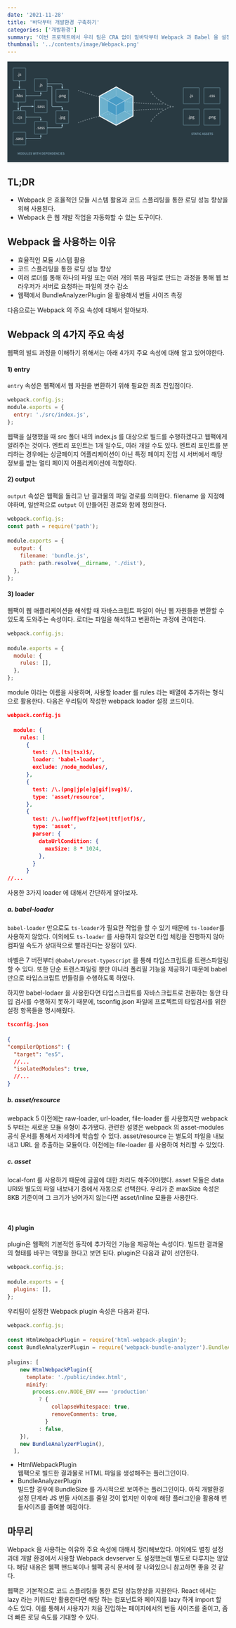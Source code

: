 ```yaml
---
date: '2021-11-28'
title: '바닥부터 개발환경 구축하기'
categories: ['개발환경']
summary: '이번 프로젝트에서 우리 팀은 CRA 없이 밑바닥부터 Webpack 과 Babel 을 설정하면서 프로젝트를 구성하였다. 스프린트 때부터 웹팩을 하나씩 설정하면서 프로젝트를 진행했었고, 현업에 갔을 때 웹팩 설정을 따로 할일은 없다고 이야기를 들었지만, 우리가 원하는 최적화를 진행하려면 우리가 설정한 결과를 이해할 필요가 있다고 판단했다.'
thumbnail: '../contents/image/Webpack.png'
---
```


<div align="center">
<img src="../contents/image/Webpack.png">
</div>

## TL;DR

- Webpack 은 효율적인 모듈 시스템 활용과 코드 스플리팅을 통한 로딩 성능 향상을 위해 사용된다.
- Webpack 은 웹 개발 작업을 자동화할 수 있는 도구이다.

## Webpack 을 사용하는 이유

- 효율적인 모듈 시스템 활용
- 코드 스플리팅을 통한 로딩 성능 향상
- 여러 로더를 통해 하나의 파일 또는 여러 개의 묶음 파일로 만드는 과정을 통해 웹 브라우저가 서버로 요청하는 파일의 갯수 감소
- 웹팩에서 BundleAnalyzerPlugin 을 활용해서 번들 사이즈 측정

다음으로는 Webpack 의 주요 속성에 대해서 알아보자.

## Webpack 의 4가지 주요 속성

웹팩의 빌드 과정을 이해하기 위해서는 아래 4가지 주요 속성에 대해 알고 있어야한다.

#### 1) entry

`entry` 속성은 웹팩에서 웹 자원을 변환하기 위해 필요한 최초 진입점이다.

```js
webpack.config.js;
module.exports = {
  entry: './src/index.js',
};
```

웹팩을 실행했을 때 src 폴더 내의 index.js 를 대상으로 빌드를 수행하겠다고 웹팩에게 알려주는 것이다. 엔트리 포인트는 1개 일수도, 여러 개일 수도 있다. 엔트리 포인트를 분리하는 경우에는 싱글페이지 어플리케이션이 아닌 특정 페이지 진입 시 서버에서 해당 정보를 받는 멀티 페이지 어플리케이션에 적합하다.

#### 2) output

`output` 속성은 웹팩을 돌리고 난 결과물의 파일 경로를 의미한다.
filename 을 지정해야하며, 일반적으로 `output` 이 만들어진 경로와 함께 정의한다.

```jsx
webpack.config.js;
const path = require('path');

module.exports = {
  output: {
    filename: 'bundle.js',
    path: path.resolve(__dirname, './dist'),
  },
};
```

#### 3) loader

웹팩이 웹 애플리케이션을 해석할 때 자바스크립트 파일이 아닌 웹 자원들을 변환할 수 있도록 도와주는 속성이다. 로더는 파일을 해석하고 변환하는 과정에 관여한다.

```js
webpack.config.js;

module.exports = {
  module: {
    rules: [],
  },
};
```

module 이라는 이름을 사용하며, 사용할 loader 를 rules 라는 배열에 추가하는 형식으로 활용한다.
다음은 우리팀이 작성한 webpack loader 설정 코드이다.

```json
webpack.config.js

  module: {
    rules: [
      {
        test: /\.(ts|tsx)$/,
        loader: 'babel-loader',
        exclude: /node_modules/,
      },
      {
        test: /\.(png|jp(e)g|gif|svg)$/,
        type: 'asset/resource',
      },
      {
        test: /\.(woff|woff2|eot|ttf|otf)$/,
        type: 'asset',
        parser: {
          dataUrlCondition: {
            maxSize: 8 * 1024,
          },
        }
      }
//...
```

사용한 3가지 loader 에 대해서 간단하게 알아보자.

##### a. babel-loader

`babel-loader` 만으로도 `ts-loader`가 필요한 작업을 할 수 있기 때문에 `ts-loader`를 사용하지 않았다. 이외에도 `ts-loader` 를 사용하지 않으면 타입 체킹을 진행하지 않아 컴파일 속도가 상대적으로 빨라진다는 장점이 있다.

바벨은 7 버전부터 `@babel/preset-typescript` 를 통해 타입스크립트를 트랜스파일링 할 수 있다.
또한 단순 트랜스파일링 뿐만 아니라 폴리필 기능을 제공하기 때문에 babel 만으로 타입스크립트 번들링을 수행하도록 하였다.

하지만 babel-lodaer 을 사용한다면 타입스크립트를 자바스크립트로 전환하는 동안 타입 검사를 수행하지 못하기 때문에, tsconfig.json 파일에 프로젝트의 타입검사를 위한 설정 항목들을 명시해줬다.
<br/>

```json
tsconfig.json

{
"compilerOptions": {
  "target": "es5",
  //...
  "isolatedModules": true,
  //...
}
```

##### b. asset/resource

webpack 5 이전에는 raw-loader, url-loader, file-loader 를 사용했지만 webpack 5 부터는 새로운 모듈 유형이
추가됐다. 관련한 설명은 webpack 의 asset-modules 공식 문서를 통해서 자세하게 학습할 수 있다. asset/resource 는 별도의 파일을 내보내고 URL 을 추출하는 모듈이다. 이전에는 file-loader 를 사용하여 처리할 수 있었다.

##### c. asset

local-font 를 사용하기 때문에 글꼴에 대한 처리도 해주어야했다.
asset 모듈은 data URI와 별도의 파일 내보내기 중에서 자동으로 선택한다.
우리가 준 maxSize 속성은 8KB 기준이며 그 크기가 넘어가지 않는다면 asset/inline 모듈을 사용한다.

<br>

#### 4) plugin

plugin은 웹팩의 기본적인 동작에 추가적인 기능을 제공하는 속성이다. 빌드한 결과물의 형태를 바꾸는 역할을 한다고 보면 된다.
plugin은 다음과 같이 선언한다.

```js
webpack.config.js;

module.exports = {
  plugins: [],
};
```

우리팀이 설정한 Webpack plugin 속성은 다음과 같다.

```js
webpack.config.js;

const HtmlWebpackPlugin = require('html-webpack-plugin');
const BundleAnalyzerPlugin = require('webpack-bundle-analyzer').BundleAnalyzerPlugin;

plugins: [
    new HtmlWebpackPlugin({
      template: './public/index.html',
      minify:
        process.env.NODE_ENV === 'production'
          ? {
              collapseWhitespace: true,
              removeComments: true,
            }
          : false,
    }),
    new BundleAnalyzerPlugin(),
  ],
```

- HtmlWebpackPlugin <br/>
  웹팩으로 빌드한 결과물로 HTML 파일을 생성해주는 플러그인이다.
- BundleAnalyzerPlugin <br/>
  빌드할 경우에 BundleSize 를 가시적으로 보여주는 플러그인이다.
  아직 개발환경설정 단계라 JS 번들 사이즈를 줄일 것이 없지만 이후에 해당 플러그인을 활용해 번들사이즈를 줄여볼 예정이다.

## 마무리

Webpack 을 사용하는 이유와 주요 속성에 대해서 정리해보았다. 이외에도 별칭 설정과데 개발 환경에서 사용할 Webpack devserver 도 설정했는데 별도로 다루지는 않았다. 해당 내용은 웹팩 핸드북이나 웹팩 공식 문서에 잘 나와있으니 참고하면 좋을 것 같다.

웹팩은 기본적으로 코드 스플리팅을 통한 로딩 성능향상을 지원한다. React 에서는 lazy 라는 키워드만 활용한다면 해당 하는 컴포넌트와 페이지를 lazy 하게 import 할 수도 있다. 이를 통해서 사용자가 처음 진입하는 페이지에서의 번들 사이즈를 줄이고, 좀 더 빠른 로딩 속도를 기대할 수 있다.
